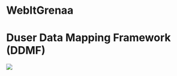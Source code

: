 # WebItGrenaa

# Duser Data Mapping Framework (DDMF)
<img src="http://toughpigs.com/uploaded_images/doozer-775617.JPG" />
